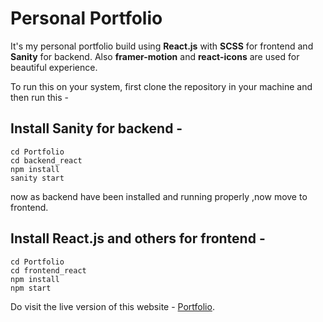 # Personal Portfolio

It's my personal portfolio build using **React.js** with **SCSS** for frontend and **Sanity** for backend. Also **framer-motion** and **react-icons** are used for beautiful experience.

To run this on your system, first clone the repository in your machine and then run this -

## Install Sanity for backend -
```
cd Portfolio
cd backend_react
npm install
sanity start
```
now as backend have been installed and running properly ,now move to frontend.
## Install React.js and others for frontend -

```
cd Portfolio
cd frontend_react
npm install
npm start
```
Do visit the live version of this website - [Portfolio](https://chinuanand.works/).
